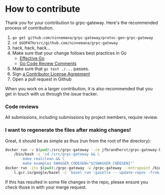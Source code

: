 # How to contribute

Thank you for your contribution to grpc-gateway.
Here's the recommended process of contribution.

1. `go get github.com/ninnemana/grpc-gateway/protoc-gen-grpc-gateway`
2. `cd $GOPATH/src/github.com/ninnemana/grpc-gateway`
3. hack, hack, hack...
4. Make sure that your change follows best practices in Go
   * [Effective Go](https://golang.org/doc/effective_go.html)
   * [Go Code Review Comments](https://golang.org/wiki/CodeReviewComments)
5. Make sure that `go test ./...` passes.
6. Sign [a Contributor License Agreement](https://cla.developers.google.com/clas)
7. Open a pull request in Github

When you work on a larger contribution, it is also recommended that you get in touch
with us through the issue tracker.

### Code reviews
All submissions, including submissions by project members, require review.

### I want to regenerate the files after making changes!

Great, it should be as simple as thus (run from the root of the directory):

```bash
docker run -v $(pwd):/src/grpc-gateway --rm jfbrandhorst/grpc-gateway-build-env:1.13 \
    /bin/bash -c 'cd /src/grpc-gateway && \
        make realclean && \
        make examples SWAGGER_CODEGEN="${SWAGGER_CODEGEN}"'
docker run -itv $(pwd):/grpc-gateway -w /grpc-gateway --entrypoint /bin/bash --rm \
    l.gcr.io/google/bazel -c 'bazel run :gazelle -- update-repos -from_file=go.mod -to_macro=repositories.bzl%go_repositories; bazel run :buildifier'
```

If this has resulted in some file changes in the repo, please ensure you check those in with your merge request.
